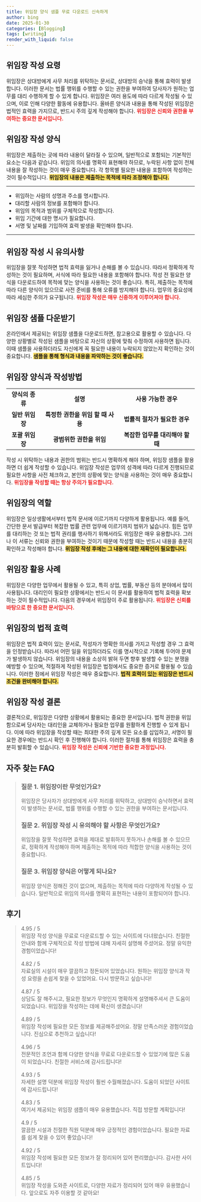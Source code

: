 ```yaml
---
title: 위임장 양식 샘플 무료 다운로드 신속하게
author: bing
date: 2025-01-30
categories: [Blogging]
tags: [writing]
render_with_liquid: false
---
```



<h2 id='위임장_작성_요령'>위임장 작성 요령</h2>

<p>위임장은 상대방에게 사무 처리를 위탁하는 문서로, 상대방의 승낙을 통해 효력이 발생합니다. 이러한 문서는 법률 행위를 수행할 수 있는 권한을 부여하여 당사자가 원하는 업무를 대리 수행하게 할 수 있게 합니다. 위임장은 여러 용도에 따라 다르게 작성될 수 있으며, 이로 인해 다양한 활동에 유용합니다. 올바른 양식과 내용을 통해 작성된 위임장은 법적인 효력을 가지므로, 반드시 주의 깊게 작성해야 합니다. <b><span style="color: #ee2323;">위임장은 신뢰와 권한을 부여하는 중요한 문서입니다.</span></b></p>

<h2 id='위임장_작성_양식'>위임장 작성 양식</h2>

<p>위임장은 제출하는 곳에 따라 내용이 달라질 수 있으며, 일반적으로 포함되는 기본적인 요소는 다음과 같습니다. 위임의 의사를 명확히 표현해야 하므로, 누락된 사항 없이 전체 내용을 잘 작성하는 것이 매우 중요합니다. 각 항목별 필요한 내용을 포함하여 작성하는 것이 필수적입니다. <b><span style="background-color: #ffe066;">위임장의 내용은 제출하는 목적에 따라 조정해야 합니다.</span></b></p>

<hr />

<ul>
    <li>위임하는 사람의 성명과 주소를 명시합니다.</li>
    <li>대리할 사람의 정보를 포함해야 합니다.</li>
    <li>위임의 목적과 범위를 구체적으로 작성합니다.</li>
    <li>위임 기간에 대한 명시가 필요합니다.</li>
    <li>서명 및 날짜를 기입하여 효력 발생을 확인해야 합니다.</li>
</ul>

<hr />

<h2 id='위임장_작성_시_유의사항'>위임장 작성 시 유의사항</h2>

<p>위임장을 잘못 작성하면 법적 효력을 잃거나 손해를 볼 수 있습니다. 따라서 정확하게 작성하는 것이 필요하며, 서식에 따라 필요한 내용을 포함해야 합니다. 작성 전 필요한 양식을 다운로드하여 목적에 맞는 양식을 사용하는 것이 좋습니다. 특히, 제출하는 목적에 따라 다른 양식이 있으므로 사전 준비를 통해 오류를 방지해야 합니다. 업무의 중요성에 따라 세심한 주의가 요구됩니다. <b><span style="color: #ee2323;">위임장 작성은 매우 신중하게 이루어져야 합니다.</span></b></p>

<h2 id='위임장_샘플_다운받기'>위임장 샘플 다운받기</h2>

<p>온라인에서 제공되는 위임장 샘플을 다운로드하면, 참고용으로 활용할 수 있습니다. 다양한 상황별로 작성된 샘플을 바탕으로 자신의 상황에 맞춰 수정하여 사용하면 됩니다. 이때 샘플을 사용하더라도 자신에게 꼭 필요한 내용이 누락되지 않았는지 확인하는 것이 중요합니다. <b><span style="background-color: #ffe066;">샘플을 통해 형식과 내용을 파악하는 것이 좋습니다.</span></b></p>

<h2 id='위임장_양식과_작성방법'>위임장 양식과 작성방법</h2>

<table>
    <tr>
        <td style="text-align: center; height: 17px;"><b>양식의 종류</b></td>
        <td style="text-align: center; height: 17px;"><b>설명</b></td>
        <td style="text-align: center; height: 17px;"><b>사용 가능한 경우</b></td>
    </tr>
    <tr>
        <td style="text-align: center; height: 17px;"><b>일반 위임장</b></td>
        <td style="text-align: center; height: 17px;"><b>특정한 권한을 위임 할 때 사용</b></td>
        <td style="text-align: center; height: 17px;"><b>법률적 절차가 필요한 경우</b></td>
    </tr>
    <tr>
        <td style="text-align: center; height: 17px;"><b>포괄 위임장</b></td>
        <td style="text-align: center; height: 17px;"><b>광범위한 권한을 위임</b></td>
        <td style="text-align: center; height: 17px;"><b>복잡한 업무를 대리해야 할 때</b></td>
    </tr>
</table>

<p>작성 시 위탁하는 내용과 권한의 범위는 반드시 명확하게 해야 하며, 위임장 샘플을 활용하면 더 쉽게 작성할 수 있습니다. 위임장 작성은 업무의 성격에 따라 다르게 진행되므로 필요한 사항을 사전 체크하고, 본인의 상황에 맞는 양식을 사용하는 것이 매우 중요합니다. <b><span style="color: #ee2323;">위임장을 작성할 때는 항상 주의가 필요합니다.</span></b></p>

<h2 id='위임장의_역할'>위임장의 역할</h2>

<p>위임장은 일상생활에서부터 법적 문서에 이르기까지 다양하게 활용됩니다. 예를 들어, 간단한 문서 발급부터 복잡한 법률 관련 업무에 이르기까지 범위가 넓습니다. 힘든 업무를 대리하는 것 또는 법적 권리를 행사하기 위해서라도 위임장은 매우 유용합니다. 그러나 이 서류는 신뢰와 권한을 부여하는 것이기 때문에 작성할 때는 반드시 내용을 충분히 확인하고 작성해야 합니다. <b><span style="background-color: #ffe066;">위임장 작성 후에는 그 내용에 대한 재확인이 필요합니다.</span></b></p>

<h2 id='위임장_활용_사례'>위임장 활용 사례</h2>

<p>위임장은 다양한 업무에서 활용될 수 있고, 특히 상업, 법률, 부동산 등의 분야에서 많이 사용됩니다. 대리인이 필요한 상황에서는 반드시 이 문서를 활용하여 법적 효력을 확보하는 것이 필수적입니다. 다음의 경우에서 위임장이 주로 활용됩니다. <b><span style="color: #ee2323;">위임장은 신뢰를 바탕으로 한 중요한 문서입니다.</span></b></p>

<h2 id='위임장의_법적_효력'>위임장의 법적 효력</h2>

<p>위임장은 법적 효력이 있는 문서로, 작성자가 명확한 의사를 가지고 작성할 경우 그 효력을 인정받습니다. 따라서 어떤 일을 위임하더라도 이를 명시적으로 기록해 두어야 문제가 발생하지 않습니다. 위임장의 내용을 소상히 밝혀 두면 향후 발생할 수 있는 분쟁을 예방할 수 있으며, 적절하게 작성된 위임장은 법정에서도 중요한 증거로 활용될 수 있습니다. 이러한 점에서 위임장 작성은 매우 중요합니다. <b><span style="background-color: #ffe066;">법적 효력이 있는 위임장은 반드시 조건을 완비해야 합니다.</span></b></p>

<h2 id='위임장_작성_결론'>위임장 작성 결론</h2>

<p>결론적으로, 위임장은 다양한 상황에서 활용되는 중요한 문서입니다. 법적 권한을 위임함으로써 당사자는 대리인을 교체하거나 필요한 업무를 원활하게 진행할 수 있게 됩니다. 이에 따라 위임장을 작성할 때는 최대한 주의 깊게 모든 요소를 삽입하고, 서명이 필요한 경우에는 반드시 확인 후 진행해야 합니다. 이러한 절차를 통해 위임장은 효력을 충분히 발휘할 수 있습니다. <b><span style="color: #ee2323;">위임장 작성은 신뢰에 기반한 중요한 과정입니다.</span></b></p>


<h2 id='자주_찾는_FAQ'>자주 찾는 FAQ</h2>
<div itemscope="" itemtype="https://schema.org/FAQPage"> 
<blockquote> 
<div itemscope="" itemprop="mainEntity" itemtype="https://schema.org/Question"> 
<h3 itemprop="name">질문 1. 위임장이란 무엇인가요?</h3> 
<div itemscope="" itemprop="acceptedAnswer" itemtype="https://schema.org/Answer"> 
<span itemprop="text"> 
<p>위임장은 당사자가 상대방에게 사무 처리를 위탁하고, 상대방이 승낙하면서 효력이 발생하는 문서로, 법률 행위를 수행할 수 있는 권한을 부여하는 문서입니다.</p> 
</span> 
</div> 
</div> 
<div itemscope="" itemprop="mainEntity" itemtype="https://schema.org/Question"> 
<h3 itemprop="name">질문 2. 위임장 작성 시 유의해야 할 사항은 무엇인가요?</h3> 
<div itemscope="" itemprop="acceptedAnswer" itemtype="https://schema.org/Answer"> 
<span itemprop="text"> 
<p>위임장을 잘못 작성하면 효력을 제대로 발휘하지 못하거나 손해를 볼 수 있으므로, 정확하게 작성해야 하며 제출하는 목적에 따라 적합한 양식을 사용하는 것이 중요합니다.</p> 
</span> 
</div> 
</div> 
<div itemscope="" itemprop="mainEntity" itemtype="https://schema.org/Question"> 
<h3 itemprop="name">질문 3. 위임장 양식은 어떻게 되나요?</h3> 
<div itemscope="" itemprop="acceptedAnswer" itemtype="https://schema.org/Answer"> 
<span itemprop="text"> 
<p>위임장 양식은 정해진 것이 없으며, 제출하는 목적에 따라 다양하게 작성될 수 있습니다. 일반적으로 위임의 의사를 명확히 표현하는 내용이 포함되어야 합니다.</p> 
</span> 
</div> 
</div> 
</blockquote> 
</div>
<h2 id='후기'>후기</h2>
<div itemscope itemtype="https://schema.org/Product">
  <blockquote>
  <div itemprop="review" itemscope itemtype="https://schema.org/Review">
      <div itemprop="reviewRating" itemscope itemtype="https://schema.org/Rating"> <span itemprop="ratingValue">4.95</span> / <span itemprop="bestRating">5</span> </div>
      <span itemprop="reviewBody">위임장 작성 양식을 무료로 다운로드할 수 있는 사이트에 다녀왔습니다. 친절한 안내와 함께 구체적으로 작성 방법에 대해 자세히 설명해 주셨어요. 정말 유익한 경험이었습니다!</span>
  </div>
  <br>
  <div itemprop="review" itemscope itemtype="https://schema.org/Review">
      <div itemprop="reviewRating" itemscope itemtype="https://schema.org/Rating"> <span itemprop="ratingValue">4.82</span> / <span itemprop="bestRating">5</span> </div>
      <span itemprop="reviewBody">자료실의 시설이 매우 깔끔하고 정돈되어 있었습니다. 원하는 위임장 양식과 작성 요령을 손쉽게 찾을 수 있었어요. 다시 방문하고 싶습니다!</span>
  </div>
  <br>
  <div itemprop="review" itemscope itemtype="https://schema.org/Review">
      <div itemprop="reviewRating" itemscope itemtype="https://schema.org/Rating"> <span itemprop="ratingValue">4.87</span> / <span itemprop="bestRating">5</span> </div>
      <span itemprop="reviewBody">상담도 잘 해주시고, 필요한 정보가 무엇인지 명확하게 설명해주셔서 큰 도움이 되었습니다. 위임장을 작성하는 데에 확신이 생겼습니다!</span>
  </div>
  <br>
  <div itemprop="review" itemscope itemtype="https://schema.org/Review">
      <div itemprop="reviewRating" itemscope itemtype="https://schema.org/Rating"> <span itemprop="ratingValue">4.89</span> / <span itemprop="bestRating">5</span> </div>
      <span itemprop="reviewBody">위임장 작성에 필요한 모든 정보를 제공해주셨어요. 정말 만족스러운 경험이었습니다. 진심으로 추천하고 싶습니다!</span>
  </div>
  <br>
  <div itemprop="review" itemscope itemtype="https://schema.org/Review">
      <div itemprop="reviewRating" itemscope itemtype="https://schema.org/Rating"> <span itemprop="ratingValue">4.96</span> / <span itemprop="bestRating">5</span> </div>
      <span itemprop="reviewBody">전문적인 조언과 함께 다양한 양식을 무료로 다운로드할 수 있었기에 많은 도움이 되었습니다. 친절한 서비스에 감사드립니다!</span>
  </div>
  <br>
  <div itemprop="review" itemscope itemtype="https://schema.org/Review">
      <div itemprop="reviewRating" itemscope itemtype="https://schema.org/Rating"> <span itemprop="ratingValue">4.93</span> / <span itemprop="bestRating">5</span> </div>
      <span itemprop="reviewBody">자세한 설명 덕분에 위임장 작성이 훨씬 수월해졌습니다. 도움이 되었던 사이트에 감사드립니다!</span>
  </div>
  <br>
  <div itemprop="review" itemscope itemtype="https://schema.org/Review">
      <div itemprop="reviewRating" itemscope itemtype="https://schema.org/Rating"> <span itemprop="ratingValue">4.83</span> / <span itemprop="bestRating">5</span> </div>
      <span itemprop="reviewBody">여기서 제공되는 위임장 샘플이 매우 유용했습니다. 직접 방문할 계획입니다!</span>
  </div>
  <br>
  <div itemprop="review" itemscope itemtype="https://schema.org/Review">
      <div itemprop="reviewRating" itemscope itemtype="https://schema.org/Rating"> <span itemprop="ratingValue">4.9</span> / <span itemprop="bestRating">5</span> </div>
      <span itemprop="reviewBody">깔끔한 시설과 친절한 직원 덕분에 매우 긍정적인 경험이었습니다. 필요한 자료를 쉽게 찾을 수 있어 좋았습니다!</span>
  </div>
  <br>
  <div itemprop="review" itemscope itemtype="https://schema.org/Review">
      <div itemprop="reviewRating" itemscope itemtype="https://schema.org/Rating"> <span itemprop="ratingValue">4.92</span> / <span itemprop="bestRating">5</span> </div>
      <span itemprop="reviewBody">위임장 작성에 필요한 모든 정보가 잘 정리되어 있어 편리했습니다. 감사한 사이트입니다!</span>
  </div>
  <br>
  <div itemprop="review" itemscope itemtype="https://schema.org/Review">
      <div itemprop="reviewRating" itemscope itemtype="https://schema.org/Rating"> <span itemprop="ratingValue">4.85</span> / <span itemprop="bestRating">5</span> </div>
      <span itemprop="reviewBody">위임장 작성을 도와준 사이트로, 다양한 자료가 정리되어 있어 매우 유용했습니다. 앞으로도 자주 이용할 것 같아요!</span>
  </div>
  </blockquote>
</div>
